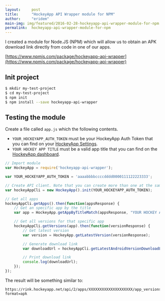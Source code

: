 ```yaml
---
layout:     post
title:      "HockeyApp API Wrapper module for NPM"
author:     "eridem"
main-img: img/featured/2016-02-28-hockeyapp-api-wrapper-module-for-npm.jpg
permalink:  hockeyapp-api-wrapper-module-for-npm
---
```


I created a module for Node.JS (NPM) which will allow us to obtain an APK download link directly from code in one of our apps.

[https://www.npmjs.com/package/hockeyapp-api-wrapper](https://www.npmjs.com/package/hockeyapp-api-wrapper)

## Init project

```bash
$ mkdir my-test-project
$ cd my-test-project
$ npm init
$ npm install --save hockeyapp-api-wrapper
```

## Testing the module

Create a file called ```app.js``` which the following contents.

*   ```YOUR_HOCKEYAPP_AUTH_TOKEN``` must be your HockeyApp Auth Token that you can find on your [HockeyApp Settings](https://rink.hockeyapp.net/manage/auth_tokens).
*   ```YOUR HOCKEY APP TITLE``` must be a valid app title that you can find on the [HockeyApp dashboard](https://rink.hockeyapp.net/manage/dashboard).

```javascript
// Import module
var HockeyApp = require('hockeyapp-api-wrapper');

var YOUR_HOCKEYAPP_AUTH_TOKEN = 'aaaabbbbccccdddd0000111122223333';

// Create API client. Note that you can create more than one at the same time.
var hockeyAppCli = new HockeyApp().init(YOUR_HOCKEYAPP_AUTH_TOKEN);

// Get all apps
hockeyAppCli.getApps().then(function(appsResponse) {
    // Get an specific app by the title
    var app = HockeyApp.getAppByTitleMatch(appsResponse, "YOUR HOCKEY APP TITLE");

    // Get all versions for that specific app
    hockeyAppCli.getVersions(app).then(function(versionResponse) {
        // Get latest version
        var version = HockeyApp.getLatestVersion(versionResponse);

        // Generate download link
        var downloadUrl = hockeyAppCli.getLatestAndroidVersionDownloadLink(app, version);

        // Print download link
        console.log(downloadUrl);
    });
});
```

The result will be something similar to:

```
https://rink.hockeyapp.net/api/2/apps/XXXXXXXXXXXXXXXXXXXX/app_versions/XXXX?format=apk
```